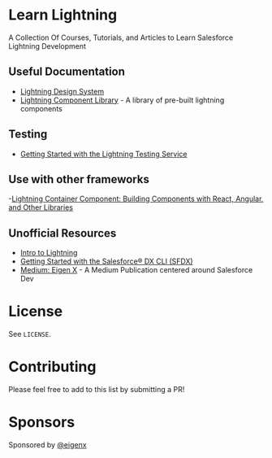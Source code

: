 # Learn Lightning
A Collection Of Courses, Tutorials, and Articles to Learn Salesforce Lightning Development

## Useful Documentation

- [Lightning Design System](https://www.lightningdesignsystem.com/)
- [Lightning Component Library](https://developer.salesforce.com/docs/component-library/overview/components) - A library of pre-built lightning components

## Testing

- [Getting Started with the Lightning Testing Service
](https://developer.salesforce.com/blogs/2018/04/getting-started-with-the-lightning-testing-service.html)

## Use with other frameworks

-[Lightning Container Component: Building Components with React, Angular, and Other Libraries](https://developer.salesforce.com/blogs/2018/04/lightning-container-component-building-components-with-react-angular-and-other-libraries.html)

## Unofficial Resources

- [Intro to Lightning](https://www.udemy.com/course/1418070/)
- [Getting Started with the Salesforce® DX CLI (SFDX)](https://www.udemy.com/learn-sfdx/?couponCode=EIGENX)
- [Medium: Eigen X](https://medium.com/eigen-x) - A Medium Publication centered around Salesforce Dev

# License
See `LICENSE`.

# Contributing
Please feel free to add to this list by submitting a PR!

# Sponsors
Sponsored by [@eigenx](https://twitter.com/eigenx)

